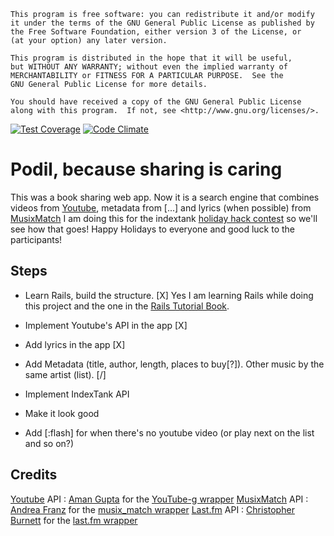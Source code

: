     This program is free software: you can redistribute it and/or modify
    it under the terms of the GNU General Public License as published by
    the Free Software Foundation, either version 3 of the License, or
    (at your option) any later version.

    This program is distributed in the hope that it will be useful,
    but WITHOUT ANY WARRANTY; without even the implied warranty of
    MERCHANTABILITY or FITNESS FOR A PARTICULAR PURPOSE.  See the
    GNU General Public License for more details.

    You should have received a copy of the GNU General Public License
    along with this program.  If not, see <http://www.gnu.org/licenses/>.


[![Test Coverage](https://codeclimate.com/github/gduplessy/podil/badges/coverage.svg)](https://codeclimate.com/github/gduplessy/podil/coverage)
[![Code Climate](https://codeclimate.com/github/gduplessy/podil/badges/gpa.svg)](https://codeclimate.com/github/gduplessy/podil)

# Podil, because sharing is caring
This was a book sharing web app. Now it is a search engine that combines videos from [Youtube](http://www.youtube.com), metadata from  [...] and lyrics (when possible) from [MusixMatch](http://musixmatch.com/)
I am doing this for the indextank [holiday hack contest](http://blog.indextank.com/93/holiday-hacks-indextank-heroku/)
so we'll see how that goes!
Happy Holidays to everyone and good luck to the participants!

## Steps
* Learn Rails, build the structure. [X]
Yes I am learning Rails while doing this project
and the one in the [Rails Tutorial Book](http://railstutorial.org/).

* Implement Youtube's API in the app [X]

* Add lyrics in the app [X]

* Add Metadata (title, author, length, places to buy[?]).
Other music by the same artist (list). [/]

* Implement IndexTank API

* Make it look good

* Add [:flash] for when there's no youtube video (or play next on the list and so on?)

## Credits
[Youtube](http://www.youtube.com) API : [Aman Gupta](http://twitter.com/tmm1) for the [YouTube-g wrapper](https://github.com/tmm1/youtube-g)
[MusixMatch](http://musixmatch.com/) API : [Andrea Franz](http://gravityblast.com/) for the [musix_match wrapper](https://github.com/pilu/musix_match)
[Last.fm](http://www.last.fm/) API : [Christopher Burnett](http://twoism.posterous.com/) for the [last.fm wrapper](https://github.com/digitalscientists/ruby-last.fm-wrapper)
